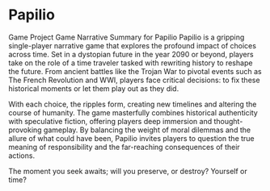 # Papilio
Game Project 
Game Narrative Summary for Papilio
Papilio is a gripping single-player narrative game that explores the profound impact of choices across time. Set in a dystopian future in the year 2090 or beyond, players take on the role of a time traveler tasked with rewriting history to reshape the future. From ancient battles like the Trojan War to pivotal events such as The French Revolution and WWI, players face critical decisions: to fix these historical moments or let them play out as they did.

With each choice, the ripples form, creating new timelines and altering the course of humanity. The game masterfully combines historical authenticity with speculative fiction, offering players deep immersion and thought-provoking gameplay. By balancing the weight of moral dilemmas and the allure of what could have been, Papilio invites players to question the true meaning of responsibility and the far-reaching consequences of their actions.

The moment you seek awaits; will you preserve, or destroy? Yourself or time?
